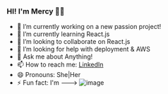 ### HI! I'm Mercy 👋🏾



- 🔭 I’m currently working on a new passion project!
- 🌱 I’m currently learning React.js
- 👯 I’m looking to collaborate on React.js
- 🤔 I’m looking for help with deployment & AWS
- 💬 Ask me about Anything!
- 📫 How to reach me: [LinkedIn](https://linkedin.com/in/mercybaffour)
- 😄 Pronouns: She|Her
- ⚡ Fun fact: I'm ---> ![image](https://user-images.githubusercontent.com/16559895/120347877-a7d70100-c2ca-11eb-9d1b-3ec7c8b7f329.png)




